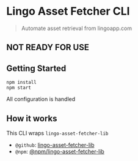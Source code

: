 # Lingo Asset Fetcher CLI

> Automate asset retrieval from lingoapp.com

## NOT READY FOR USE

## Getting Started

```
npm install
npm start
```

All configuration is handled

## How it works

This CLI wraps `lingo-asset-fetcher-lib`

- `@github`: [lingo-asset-fetcher-lib](https://github.com/servexyz/lingo-asset-fetcher-lib)
- `@npm`: [@npm/lingo-asset-fetcher-lib](https://www.npmjs.com/package/lingo-asset-fetcher-lib)

